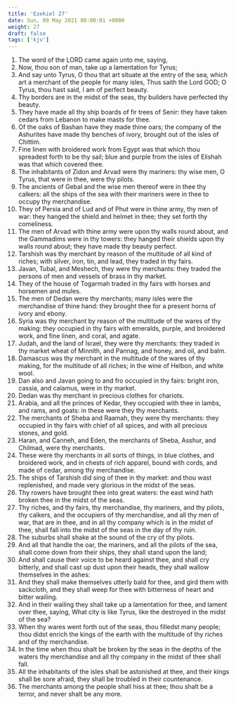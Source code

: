 ```yaml
---
title: 'Ezekiel 27'
date: Sun, 09 May 2021 00:00:01 +0000
weight: 27
draft: false
tags: ['kjv'] 
---
```


1. The word of the LORD came again unto me, saying,
2. Now, thou son of man, take up a lamentation for Tyrus;
3. And say unto Tyrus, O thou that art situate at the entry of the sea, which art a merchant of the people for many isles, Thus saith the Lord GOD; O Tyrus, thou hast said, I am of perfect beauty.
4. Thy borders are in the midst of the seas, thy builders have perfected thy beauty.
5. They have made all thy ship boards of fir trees of Senir: they have taken cedars from Lebanon to make masts for thee.
6. Of the oaks of Bashan have they made thine oars; the company of the Ashurites have made thy benches of ivory, brought out of the isles of Chittim.
7. Fine linen with broidered work from Egypt was that which thou spreadest forth to be thy sail; blue and purple from the isles of Elishah was that which covered thee.
8. The inhabitants of Zidon and Arvad were thy mariners: thy wise men, O Tyrus, that were in thee, were thy pilots.
9. The ancients of Gebal and the wise men thereof were in thee thy calkers: all the ships of the sea with their mariners were in thee to occupy thy merchandise.
10. They of Persia and of Lud and of Phut were in thine army, thy men of war: they hanged the shield and helmet in thee; they set forth thy comeliness.
11. The men of Arvad with thine army were upon thy walls round about, and the Gammadims were in thy towers: they hanged their shields upon thy walls round about; they have made thy beauty perfect.
12. Tarshish was thy merchant by reason of the multitude of all kind of riches; with silver, iron, tin, and lead, they traded in thy fairs.
13. Javan, Tubal, and Meshech, they were thy merchants: they traded the persons of men and vessels of brass in thy market.
14. They of the house of Togarmah traded in thy fairs with horses and horsemen and mules.
15. The men of Dedan were thy merchants; many isles were the merchandise of thine hand: they brought thee for a present horns of ivory and ebony.
16. Syria was thy merchant by reason of the multitude of the wares of thy making: they occupied in thy fairs with emeralds, purple, and broidered work, and fine linen, and coral, and agate.
17. Judah, and the land of Israel, they were thy merchants: they traded in thy market wheat of Minnith, and Pannag, and honey, and oil, and balm.
18. Damascus was thy merchant in the multitude of the wares of thy making, for the multitude of all riches; in the wine of Helbon, and white wool.
19. Dan also and Javan going to and fro occupied in thy fairs: bright iron, cassia, and calamus, were in thy market.
20. Dedan was thy merchant in precious clothes for chariots.
21. Arabia, and all the princes of Kedar, they occupied with thee in lambs, and rams, and goats: in these were they thy merchants.
22. The merchants of Sheba and Raamah, they were thy merchants: they occupied in thy fairs with chief of all spices, and with all precious stones, and gold.
23. Haran, and Canneh, and Eden, the merchants of Sheba, Asshur, and Chilmad, were thy merchants.
24. These were thy merchants in all sorts of things, in blue clothes, and broidered work, and in chests of rich apparel, bound with cords, and made of cedar, among thy merchandise.
25. The ships of Tarshish did sing of thee in thy market: and thou wast replenished, and made very glorious in the midst of the seas.
26. Thy rowers have brought thee into great waters: the east wind hath broken thee in the midst of the seas.
27. Thy riches, and thy fairs, thy merchandise, thy mariners, and thy pilots, thy calkers, and the occupiers of thy merchandise, and all thy men of war, that are in thee, and in all thy company which is in the midst of thee, shall fall into the midst of the seas in the day of thy ruin.
28. The suburbs shall shake at the sound of the cry of thy pilots.
29. And all that handle the oar, the mariners, and all the pilots of the sea, shall come down from their ships, they shall stand upon the land;
30. And shall cause their voice to be heard against thee, and shall cry bitterly, and shall cast up dust upon their heads, they shall wallow themselves in the ashes:
31. And they shall make themselves utterly bald for thee, and gird them with sackcloth, and they shall weep for thee with bitterness of heart and bitter wailing.
32. And in their wailing they shall take up a lamentation for thee, and lament over thee, saying, What city is like Tyrus, like the destroyed in the midst of the sea?
33. When thy wares went forth out of the seas, thou filledst many people; thou didst enrich the kings of the earth with the multitude of thy riches and of thy merchandise.
34. In the time when thou shalt be broken by the seas in the depths of the waters thy merchandise and all thy company in the midst of thee shall fall.
35. All the inhabitants of the isles shall be astonished at thee, and their kings shall be sore afraid, they shall be troubled in their countenance.
36. The merchants among the people shall hiss at thee; thou shalt be a terror, and never shalt be any more.
